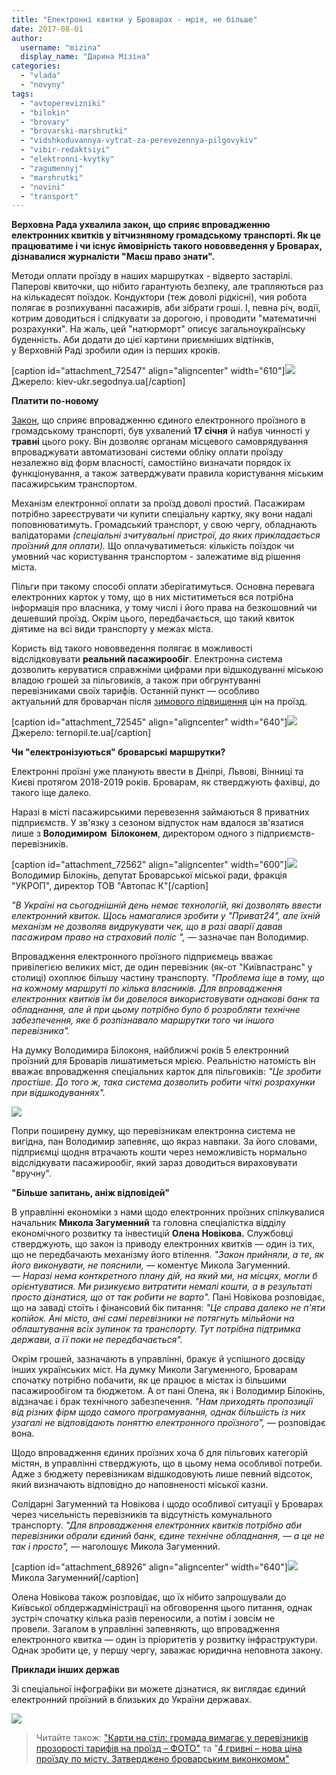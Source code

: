 ```yaml
---
title: "Електронні квитки у Броварах - мрія, не більше"
date: 2017-08-01
author: 
  username: "mizina"
  display_name: "Дарина Мізіна"
categories: 
  - "vlada"
  - "novyny"
tags: 
  - "avtoperevizniki"
  - "bilokin"
  - "brovary"
  - "brovarski-marshrutki"
  - "vidshkoduvannya-vytrat-za-perevezennya-pilgovykiv"
  - "vibir-redaktsiyi"
  - "elektronni-kvytky"
  - "zagumennyj"
  - "marshrutki"
  - "novini"
  - "transport"
---
```


**Верховна Рада ухвалила закон, що сприяє впровадженню електронних квитків у вітчизняному громадському транспорті. Як це працюватиме і чи існує ймовірність такого нововведення у Броварах, дізнавалися журналісти "Маєш право знати".** 

Методи оплати проїзду в наших маршрутках - відверто застарілі. Паперові квиточки, що нібито гарантують безпеку, але трапляються раз на кількадесят поїздок. Кондуктори (теж доволі рідкісні), чия робота полягає в розпихуванні пасажирів, аби зібрати гроші. І, певна річ, водії, котрим доводиться і слідкувати за дорогою, і проводити "математичні розрахунки". На жаль, цей "натюрморт" описує загальноукраїнську буденність. Аби додати до цієї картини приємніших відтінків, у Верховній Раді зробили один із перших кроків.

\[caption id="attachment\_72547" align="aligncenter" width="610"\]![](https://mpz.brovary.org/wp-content/uploads/2017/07/40_main_new.1497510284.jpg) Джерело: kiev-ukr.segodnya.ua\[/caption\]

**Платити по-новому**

[Закон](http://zakon2.rada.gov.ua/laws/show/1812-19), що сприяє впровадженню єдиного електронного проїзного в громадському транспорті, був ухвалений **17 січня** й набув чинності у **травні** цього року. Він дозволяє органам місцевого самоврядування впроваджувати автоматизовані системи обліку оплати проїзду незалежно від форм власності, самостійно визначати порядок їх функціонування, а також затверджувати правила користування міським пасажирським транспортом.

Механізм електронної оплати за проїзд доволі простий. Пасажирам потрібно зареєструвати чи купити спеціальну картку, яку вони надалі поповнюватимуть. Громадський транспорт, у свою чергу, обладнають валідаторами _(спеціальні зчитувальні пристрої, до яких прикладається проїзний для оплати)._ Що оплачуватиметься: кількість поїздок чи умовний час користування транспортом - залежатиме від рішення міста.

Пільги при такому способі оплати зберігатимуться. Основна перевага електронних карток у тому, що в них міститиметься вся потрібна інформація про власника, у тому числі і його права на безкошовний чи дешевший проїзд. Окрім цього, передбачається, що такий квиток діятиме на всі види транспорту у межах міста.

Користь від такого нововведення полягає в можливості відслідковувати **реальний пасажирообіг**. Електронна система дозволить керуватися справжніми цифрами при відшкодуванні міською владою грошей за пільговиків, а також при обгрунтуванні перевізниками своїх тарифів. Останній пункт — особливо актуальний для броварчан після [зимового підвищення](https://mpz.brovary.org/proyizd-kyyeva-12-grn-brovaram-pidgotuvatysya/) цін на проїзд.

\[caption id="attachment\_72545" align="aligncenter" width="640"\]![](https://mpz.brovary.org/wp-content/uploads/2017/07/038101c-690-1_690x426.jpg) Джерело: ternopil.te.ua\[/caption\]

**Чи "електронізуються" броварські маршрутки?**

Електронні проїзні уже планують ввести в Дніпрі, Львові, Вінниці та Києві протягом 2018-2019 років. Броварам, як стверджують фахівці, до такого іще далеко.

Наразі в місті пасажирськими перевезення займаються 8 приватних підприємств. У зв'язку з сезоном відпусток нам вдалося зв'язатися лише з **Володимиром  Білоконем**, директором одного з підприємств-перевізників.

\[caption id="attachment\_72562" align="aligncenter" width="600"\][![](https://mpz.brovary.org/wp-content/uploads/2017/07/Volodymyr-Bilokin.jpg)](https://mpz.brovary.org/wp-content/uploads/2017/07/Volodymyr-Bilokin.jpg) Володимир Білокінь, депутат Броварської міської ради, фракція "УКРОП", директор ТОВ "Автопас К"\[/caption\]

_"В Україні на сьогоднішній день немає технологій, які дозволять ввести електронний квиток. Щось намагалися зробити у "Приват24", але їхній механізм не дозволяв видрукувати чек, що в разі аварії давав пасажирам право на страховий поліс ", —_ зазначає пан Володимир.

Впровадження електронного проїзного підприємець вважає привілегією великих міст, де один перевізник (як-от "Київпастранс" у столиці) охоплює більшу частину транспорту. _"Проблема іще в тому, що на кожному маршруті по кілька власників. Для впровадження електронних квитків їм би довелося використовувати однакові банк та обладнання, але й при цьому потрібно було б розробляти технічне забезпечення, яке б розпізнавало маршрутки того чи іншого перевізника"._ 

На думку Володимира Білоконя, найближчі років 5 електронний проїзний для Броварів лишатиметься мрією. Реальністю натомість він вважає впровадження спеціальних карток для пільговиків: _"Це зробити простіше. До того ж, така система дозволить робити чіткі розрахунки при відшкодуваннях"._

![](https://mpz.brovary.org/wp-content/uploads/2017/07/73424.jpg)

Попри поширену думку, що перевізникам електронна система не вигідна, пан Володимир запевняє, що якраз навпаки. За його словами, підприємці щодня втрачають кошти через неможливість нормально відслідкувати пасажирообіг, який зараз доводиться вираховувати "вручну".

**"Більше запитань, аніж відповідей"**

В управлінні економіки з нами щодо електронних проїзних спілкувалися начальник **Микола Загуменний** та головна спеціалістка відділу економічного розвитку та інвестицій **Олена Новікова.** Службовці стверджують, що закон із приводу електронних квитків — один із тих, що не передбачають механізму його втілення. _"Закон прийняли, а те, як його виконувати, не пояснили, —_ коментує Микола Загуменний. — _Наразі нема конткретного плану дій, на який ми, на місцях, могли б орієнтуватися. Ми ризикуємо витратити немалі кошти, а в результаті просто дізнатися, що от так робити не варто"._ Пані Новікова розповідає, що на заваді стоїть і фінансовий бік питання: _"Це справа далеко не п'яти копійок._ _Ані місто, ані самі перевізники не потягнуть мільйони на облаштування всіх зупинок та транспорту. Тут потрібна підтримка держави, а її поки не передбачається"._ 

Окрім грошей, зазначають в управлінні, бракує й успішного досвіду інших українських міст. На думку Миколи Загуменного, Броварам спочатку потрібно побачити, як це працює в містах із більшими пасажирообігом та бюджетом. А от пані Олена, як і Володимир Білокінь, відзначає і брак технічного забезпечення. _"Нам приходять пропозиції від різних фірм щодо самого програмування, однак більшість із них узагалі не відповідають поняттю електронного проїзного", —_ розповідає вона.

Щодо впровадження єдиних проїзних хоча б для пільгових категорій містян, в управлінні стверджують, що в цьому нема особливої потреби. Адже з бюджету перевізникам відшкодовують лише певний відсоток, який визначають відповідно до наповненості міської казни.

Солідарні Загуменний та Новікова і щодо особливої ситуації у Броварах через чисельність перевізників та відсутність комунального транспорту. _"Для впровадження електронних квитків потрібно аби перевізники обрали єдиний банк, єдине технічне обладнання, — а це не так і просто", —_ наголошує Микола Загуменний.

\[caption id="attachment\_68926" align="aligncenter" width="640"\]![](https://mpz.brovary.org/wp-content/uploads/2017/04/zagumennyj.jpg) Микола Загуменний\[/caption\]

Олена Новікова також розповідає, що їх нібито запрошували до Київської облдержадміністрації на обговорення цього питання, однак зустріч спочатку кілька разів переносили, а потім і зовсім не провели. Загалом в управлінні запевняють, що впровадження електронного квитка — один із пріоритетів у розвитку інфраструктури. Однак зробити це, у першу чергу, заважає юридична неповнота закону.

**Приклади інших держав**

Зі спеціальної інфографіки ви можете дізнатися, як виглядає єдиний електронний проїзний в близьких до України державах.

![](https://mpz.brovary.org/wp-content/uploads/2017/07/new-piktochart_23528209_e21614aaafd97ae7753a96d75ccc51f53bd4f0cf.jpg)

> Читайте також: ["Карти на стіл: громада вимагає у перевізників прозорості тарифів на проїзд – ФОТО"](https://mpz.brovary.org/karty-na-stil-gromada-vymagaye-u-pereviznykiv-prozorosti-taryfiv-na-proyizd-foto/) та "[4 гривні – нова ціна проїзду по місту. Затверджено броварським виконкомом"](https://mpz.brovary.org/4-gryvni-nova-tsina-proyizdu-po-mistu-zatverdzheno-brovarskym-vykonkomom/)
